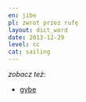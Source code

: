```yaml
---
en: jibe
pl: zwrot przez rufę
layout: dict_word
date: 2013-12-29
level: cc
cat: sailing
---
```


*zobacz też:*

* [gybe](/dict/gybe.html)